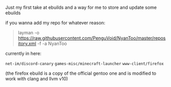 Just my first take at ebuilds and a way for me to store and update some ebuilds

if you wanna add my repo for whatever reason:
> layman -o https://raw.githubusercontent.com/PenguVoid/NyanToo/master/repository.xml -f -a NyanToo

currently in here:

`net-im/discord-canary`
`games-misc/minecraft-launcher`
`www-client/firefox`

(the firefox ebuild is a copy of the official gentoo one and is modified to work with clang and llvm v10)
